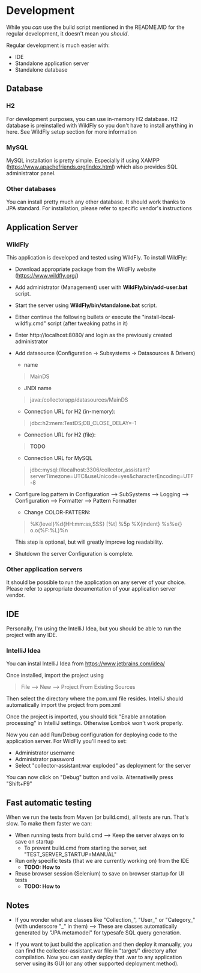 
# Development
While you *can* use the build script mentioned in the README.MD for the regular development, it doesn\'t mean you *should*.

Regular development is much easier with:
- IDE
- Standalone application server
- Standalone database

## Database

### H2
For development purposes, you can use in-memory H2 database.
H2 database is preinstalled with WildFly so you don\'t have to install anything in here.
See WildFly setup section for more information

### MySQL
MySQL installation is pretty simple. Especially if using XAMPP (https://www.apachefriends.org/index.html) which also provides SQL administrator panel.

### Other databases
You can install pretty much any other database. It should work thanks to JPA standard.
For installation, please refer to specific vendor\'s instructions

## Application Server

### WildFly
This application is developed and tested using WildFly.
To install WildFly:

* Download appropriate package from the WildFly website (https://www.wildfly.org/)

* Add administrator (Management) user with **WildFly/bin/add-user.bat** script.

* Start the server using **WildFly/bin/standalone.bat** script.

* Either continue the following bullets 
  or execute the "install-local-wildfly.cmd" script (after tweaking paths in it)

* Enter http://localhost:8080/ and login as the previously created administrator

* Add datasource (Configuration -> Subsystems -> Datasources & Drivers)
	* name
	> MainDS
	* JNDI name
	> java:/collectorapp/datasources/MainDS
	* Connection URL for H2 (in-memory):
	> jdbc:h2:mem:TestDS;DB_CLOSE_DELAY=-1
	* Connection URL for H2 (file):
	> **TODO**
	* Connection URL for MySQL
	> jdbc:mysql://localhost:3306/collector_assistant?serverTimezone=UTC&useUnicode=yes&characterEncoding=UTF-8

* Configure log pattern in Configuration --> SubSystems --> Logging --> Configuration --> Formatter --> Pattern Formatter
	* Change COLOR-PATTERN:
	> %K{level}%d{HH:mm:ss,SSS} [%t] %5p %X{indent} %s%e{} o.o(%F:%L)%n

	This step is optional, but will greatly improve log readability.

* Shutdown the server
Configuration is complete.

### Other application servers
It should be possible to run the application on any server of your choice.
Please refer to appropriate documentation of your application server vendor.

## IDE

Personally, I\'m using the IntelliJ Idea, but you should be able to run the project with any IDE.

### IntelliJ Idea

You can instal IntelliJ Idea from https://www.jetbrains.com/idea/

Once installed, import the project using
> File --> New --> Project From Existing Sources

Then select the directory where the pom.xml file resides.
IntelliJ should automatically import the project from pom.xml

Once the project is imported, you should tick "Enable annotation processing" in IntelliJ settings.
Otherwise Lombok won\'t work properly.

Now you can add Run/Debug configuration for deploying code to the application server.
For WildFly you\'ll need to set:
* Administrator username
* Administrator password
* Select "collector-assistant:war exploded" as deployment for the server

You can now click on "Debug" button and voila. Alternativelly press "Shift+F9"

## Fast automatic testing
When we run the tests from Maven (or build.cmd), all tests are run. That\'s slow.
To make them faster we can:
* When running tests from build.cmd --> Keep the server always on to save on startup
	* To prevent build.cmd from starting the server, set "TEST_SERVER_STARTUP=MANUAL"
* Run only specific tests (that we are currently working on) from the IDE
	* **TODO: How to**
* Reuse browser session (Selenium) to save on browser startup for UI tests
	* **TODO: How to**

## Notes
* If you wonder what are classes like "Collection_", "User_" or "Category_" (with underscore "_" in them) --> These are classes automatically generated by "JPA metamodel" for typesafe SQL query generation.

* If you want to just build the application and then deploy it manually, you can find the collector-assistant.war file in "target/" directory after compilation. Now you can easily deploy that .war to any application server using its GUI (or any other supported deployment method).

